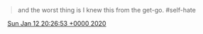 > and the worst thing is I knew this from the get\-go\. \#self\-hate

<img src="../../media/tweet.ico" width="12" /> [Sun Jan 12 20:26:53 +0000 2020](https://twitter.com/DromerDenker/status/1216456537255878657)